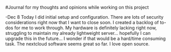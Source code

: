#Journal for my thoughts and opinions while working on this project

-Dec 8
Today I did initial setup and configuration. There are lots of security considerations right now that I want to close soon. I created a backlog of to-dos for me to work through.
My hardware is definitely lacking right now, struggling to maintain my already lightweight server... hopefully I can upgrade this in the future... I wonder if that would be a hard/time consuming task.
The nextcloud software seems great so far. I love open source.
